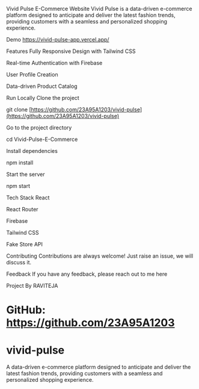 
Vivid Pulse E-Commerce Website
Vivid Pulse is a data-driven e-commerce platform designed to anticipate and deliver the latest fashion trends, providing customers with a seamless and personalized shopping experience.

Demo
https://vivid-pulse-app.vercel.app/

Features
Fully Responsive Design with Tailwind CSS

Real-time Authentication with Firebase

User Profile Creation

Data-driven Product Catalog

Run Locally
Clone the project

git clone [https://github.com/23A95A1203/vivid-pulse](https://github.com/23A95A1203/vivid-pulse)

Go to the project directory

cd Vivid-Pulse-E-Commerce

Install dependencies

npm install

Start the server

npm start

Tech Stack
React

React Router

Firebase

Tailwind CSS

Fake Store API

Contributing
Contributions are always welcome!
Just raise an issue, we will discuss it.

Feedback
If you have any feedback, please reach out to me here

Project By
RAVITEJA

GitHub: https://github.com/23A95A1203
=======
# vivid-pulse
A data-driven e-commerce platform designed to anticipate and deliver the latest fashion trends, providing customers with a seamless and personalized shopping experience.

